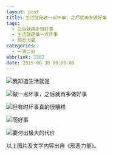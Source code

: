 ```yaml
---
layout: post
title: 生活就是做一点坏事，之后就再多做好事
tags:
  - 之后就再多做好事
  - 生活就是做一点坏事
  - 邪恶力量
categories:
  - 一清二白
abbrlink: 1502
date: 2015-06-30 00:00:00
---
```


<!-- build time:Sat Jun 23 2018 12:05:16 GMT+0800 (中国标准时间) -->

![我知道生活就是](http://ww1.sinaimg.cn/large/4eed32f2jw1etmehss4pej20zk0k0n7k.jpg "我知道生活就是")

![做一点坏事，之后就再多做好事](http://ww2.sinaimg.cn/large/4eed32f2jw1etmehtkprgj20zk0k0qef.jpg "做一点坏事，之后就再多做好事")

![但有时坏事真的很糟糕](http://ww2.sinaimg.cn/large/4eed32f2jw1etmehu577rj20zk0k0tl0.jpg "但有时坏事真的很糟糕")

![而好事](http://ww1.sinaimg.cn/large/4eed32f2jw1etmehukxalj20zk0k0gv6.jpg "而好事")

![要付出极大的代价](http://ww3.sinaimg.cn/large/4eed32f2jw1etmehvflvsj20zk0k0qgl.jpg "要付出极大的代价")

以上图片及文字内容出自《邪恶力量》。
<!-- rebuild by neat -->